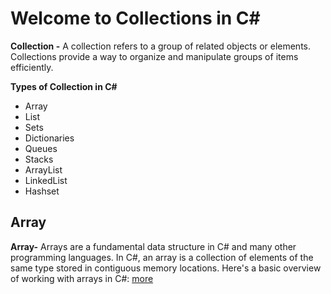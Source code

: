 # Welcome to Collections in C#

**Collection -** A collection refers to a group of related objects or elements. Collections provide a way to organize and manipulate groups of items efficiently.

**Types of Collection in C#**

 - Array
 - List
 - Sets
 - Dictionaries
 - Queues
 - Stacks
 - ArrayList
 - LinkedList
 - Hashset

## Array

**Array-** Arrays are a fundamental data structure in C# and many other programming languages. In C#, an array is a collection of elements of the same type stored in contiguous memory locations. Here's a basic overview of working with arrays in C#: [more](https://github.com/amritanand-py/collections-Csharp/blob/main/Array.md)
